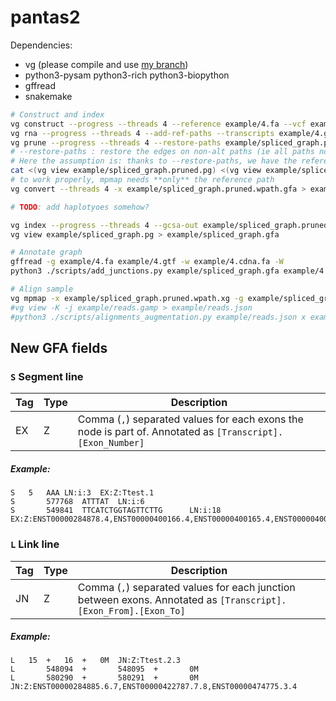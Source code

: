 # pantas2

Dependencies:
* vg (please compile and use [my branch](https://github.com/ldenti/vg/tree/plain-altid))
* python3-pysam python3-rich python3-biopython
* gffread
* snakemake

``` sh
# Construct and index
vg construct --progress --threads 4 --reference example/4.fa --vcf example/4.vcf.gz > example/graph.pg
vg rna --progress --threads 4 --add-ref-paths --transcripts example/4.gtf example/graph.pg > example/spliced_graph.pg
vg prune --progress --threads 4 --restore-paths example/spliced_graph.pg > example/spliced_graph.pruned.pg
# --restore-paths : restore the edges on non-alt paths (ie all paths not starting with _alt_, see https://github.com/vgteam/vg/blob/bcd57125c236782c3f964db10fa581c523ae8e1f/src/path.cpp#L10)
# Here the assumption is: thanks to --restore-paths, we have the reference paths in the graph, but not the P lines
cat <(vg view example/spliced_graph.pruned.pg) <(vg view example/spliced_graph.pg | grep "^P" | grep -v -P "_R1\t") > example/spliced_graph.pruned.wpath.gfa
# to work properly, mpmap needs **only** the reference path
vg convert --threads 4 -x example/spliced_graph.pruned.wpath.gfa > example/spliced_graph.pruned.wpath.xg

# TODO: add haplotyoes somehow?

vg index --progress --threads 4 --gcsa-out example/spliced_graph.pruned.wpath.gcsa --dist-name example/spliced_graph.pruned.wpath.dist example/spliced_graph.pruned.wpath.xg
vg view example/spliced_graph.pg > example/spliced_graph.gfa

# Annotate graph
gffread -g example/4.fa example/4.gtf -w example/4.cdna.fa -W
python3 ./scripts/add_junctions.py example/spliced_graph.gfa example/4.cdna.fa > example/spliced_graph.anno.gfa

# Align sample
vg mpmap -x example/spliced_graph.pruned.wpath.xg -g example/spliced_graph.pruned.wpath.gcsa -d example/spliced_graph.pruned.wpath.dist -f example/reads_1.fq -f example/reads_2.fq -F GAF > example/reads.gaf
#vg view -K -j example/reads.gamp > example/reads.json
#python3 ./scripts/alignments_augmentation.py example/reads.json x example/4-graph.anno.gfa > example/4-graph.anno.weighted.gfa
```

## New GFA fields

### `S` Segment line

| Tag 	| Type 	| Description 	|
|---	|---	|---	|
| EX 	| Z 	| Comma (`,`) separated values for each exons the node is part of. Annotated as `[Transcript].[Exon_Number]` 	|

##### Example:
```
S	5	AAA	LN:i:3	EX:Z:Ttest.1
S       577768  ATTTAT  LN:i:6
S       549841  TTCATCTGGTAGTTCTTG      LN:i:18 EX:Z:ENST00000284878.4,ENST00000400166.4,ENST00000400165.4,ENST00000400169.4
```

### `L` Link line

| Tag 	| Type 	| Description 	|
|---	|---	|---	|
| JN 	| Z 	| Comma (`,`) separated values for each junction between exons. Annotated as `[Transcript].[Exon_From].[Exon_To]` 	|

##### Example:
```
L	15	+	16	+	0M	JN:Z:Ttest.2.3
L       548094  +       548095  +       0M
L       580290  +       580291  +       0M      JN:Z:ENST00000284885.6.7,ENST00000422787.7.8,ENST00000474775.3.4
```
